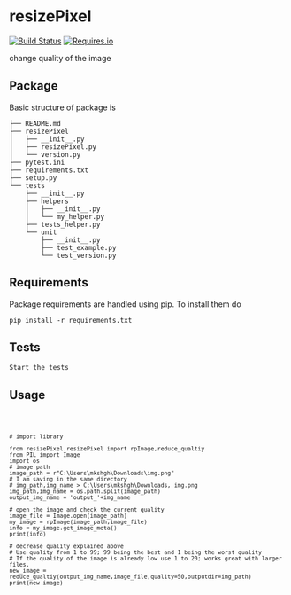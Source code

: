 resizePixel
==========================

[![Build Status](https://travis-ci.org/mtchavez/python-package-boilerplate.png?branch=master)](https://travis-ci.org/mtchavez/python-package-boilerplate)
[![Requires.io](https://requires.io/github/mtchavez/python-package-boilerplate/requirements.svg?branch=master)](https://requires.io/github/mtchavez/python-package-boilerplate/requirements?branch=master)

change quality of the image

## Package

Basic structure of package is

```
├── README.md
├── resizePixel
│   ├── __init__.py
│   ├── resizePixel.py
│   └── version.py
├── pytest.ini
├── requirements.txt
├── setup.py
└── tests
    ├── __init__.py
    ├── helpers
    │   ├── __init__.py
    │   └── my_helper.py
    ├── tests_helper.py
    └── unit
        ├── __init__.py
        ├── test_example.py
        └── test_version.py
```

## Requirements

Package requirements are handled using pip. To install them do

```
pip install -r requirements.txt
```

## Tests

    Start the tests


## Usage

<code>

    # import library 

    from resizePixel.resizePixel import rpImage,reduce_qualtiy
    from PIL import Image
    import os
    # image path
    image_path = r"C:\Users\mkshgh\Downloads\img.png"
    # I am saving in the same directory 
    # img_path,img_name > C:\Users\mkshgh\Downloads, img.png
    img_path,img_name = os.path.split(image_path)
    output_img_name = 'output_'+img_name

    # open the image and check the current quality
    image_file = Image.open(image_path)
    my_image = rpImage(image_path,image_file)
    info = my_image.get_image_meta()
    print(info)

    # decrease quality explained above
    # Use quality from 1 to 99; 99 being the best and 1 being the worst quality
    # If the quality of the image is already low use 1 to 20; works great with larger files.
    new_image = reduce_qualtiy(output_img_name,image_file,quality=50,outputdir=img_path)
    print(new_image)
</code>
